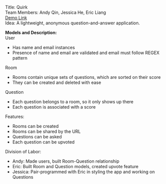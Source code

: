 Title: Quirk  
Team Members: Andy Qin, Jessica He, Eric Liang  
[Demo Link](https://quirk-rails.herokuapp.com/)  
Idea: A lightweight, anonymous question-and-answer application.  

**Models and Description:**  
User
- Has name and email instances  
- Presence of name and email are validated and email must follow REGEX pattern  

Room
- Rooms contain unique sets of questions, which are sorted on their score  
- They can be created and deleted with ease  

Question
- Each question belongs to a room, so it only shows up there
- Each question is associated with a score

Features:
-	Rooms can be created
-	Rooms can be shared by the URL
-	Questions can be asked
-	Each question can be upvoted

Division of Labor:
-	Andy: Made users, built Room-Question relationship
-	Eric: Built Room and Question models, created upvote feature
-	Jessica: Pair-programmed with Eric in styling the app and working on Questions
